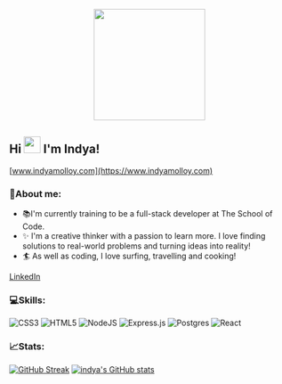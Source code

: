 

<p align="center">
  <img src="https://user-images.githubusercontent.com/93342205/156054785-38e1f724-dc38-45af-9115-c5d6320af0e2.png"  width="200" />
</p>

## Hi <img src="https://raw.githubusercontent.com/MartinHeinz/MartinHeinz/master/wave.gif" width="30px"> I'm Indya!
[www.indyamolloy.com](https://www.indyamolloy.com)


### :woman:About me:
- :books:I'm currently training to be a full-stack developer at The School of Code.
- :sparkles: I'm a creative thinker with a passion to learn more. I love finding solutions to real-world problems and turning ideas into reality!
- :surfer: As well as coding, I love surfing, travelling and cooking!



[LinkedIn](https://linkedin.com/in/indya-carroll-molloy)

### :computer:Skills:
![CSS3](https://img.shields.io/badge/css3-%231572B6.svg?style=for-the-badge&logo=css3&logoColor=white)
 ![HTML5](https://img.shields.io/badge/html5-%23E34F26.svg?style=for-the-badge&logo=html5&logoColor=white)
![NodeJS](https://img.shields.io/badge/node.js-6DA55F?style=for-the-badge&logo=node.js&logoColor=white)
![Express.js](https://img.shields.io/badge/express.js-%23404d59.svg?style=for-the-badge&logo=express&logoColor=%2361DAFB)
![Postgres](https://img.shields.io/badge/postgres-%23316192.svg?style=for-the-badge&logo=postgresql&logoColor=white)
![React](https://img.shields.io/badge/react-%2320232a.svg?style=for-the-badge&logo=react&logoColor=%2361DAFB)



 
 ### :chart_with_upwards_trend:Stats:
[![GitHub Streak](https://github-readme-streak-stats.herokuapp.com/?user=indyamolloy&theme=omni)](https://git.io/streak-stats)
[![indya's GitHub stats](https://github-readme-stats.vercel.app/api?username=indyamolloy&show_icons=true&theme=omni)](https://github.com/indyamolloy/github-readme-stats)

